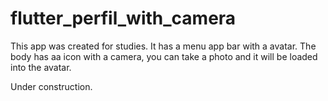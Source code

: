 # flutter_perfil_with_camera

This app was created for studies. It has a menu app bar with a avatar. The body has aa icon with a camera, you can take a photo and it will be loaded into the avatar.

Under construction.